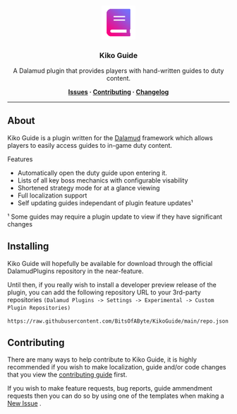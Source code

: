 <!-- Repository Header Begin -->
<div align="center">

<img src="./.assets/icon.png" alt="Kiko Guide Logo" width="15%">
  
### Kiko Guide
A Dalamud plugin that provides players with hand-written guides to duty content. 

**[Issues](https://github.com/BitsOfAByte/KikoGuide/issues) · [Contributing](https://github.com/BitsOfAByte/KikoGuide/blob/main/CONTRIBUTING.md) · [Changelog](https://github.com/BitsOfAByte/KikoGuide/blob/main/CHANGELOG.md)**
  
</div>

---
<!-- Repository Header End -->

## About
Kiko Guide is a plugin written for the [Dalamud](https://github.com/goatcorp/Dalamud) framework which allows players to easily access guides to in-game duty content. 

Features
- Automatically open the duty guide upon entering it.
- Lists of all key boss mechanics with configurable visability
- Shortened strategy mode for at a glance viewing
- Full localization support
- Self updating guides independant of plugin feature updates¹

¹ Some guides may require a plugin update to view if they have significant changes

## Installing
Kiko Guide will hopefully be available for download through the official DalamudPlugins repository in the near-feature.

Until then, if you really wish to install a developer preview release of the plugin, you can add the following repository URL to your 3rd-party repositories `(Dalamud Plugins -> Settings -> Experimental -> Custom Plugin Repositories)`

```
https://raw.githubusercontent.com/BitsOfAByte/KikoGuide/main/repo.json
```

## Contributing
There are many ways to help contribute to Kiko Guide, it is highly recommended if you wish to make localization, guide and/or code changes that you view the [contributing guide](CONTRIBUTING.md) first.

If you wish to make feature requests, bug reports, guide ammendment requests then you can do so by using one of the templates when making a [New Issue](https://github.com/BitsOfAByte/KikoGuide/issues/new) .
